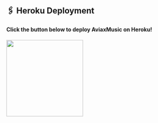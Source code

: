 ## 🖇 Heroku Deployment

<h4>Click the button below to deploy AviaxMusic on Heroku!</h4>    
<a href="https://dashboard.heroku.com/new?template=https://github.com/dilop121/Makeimgtry"><img src="https://img.shields.io/badge/Deploy%20To%20Heroku-blueviolet?style=for-the-badge&logo=heroku" width="200""/></a
